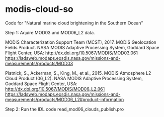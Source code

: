 # modis-cloud-so
Code for "Natural marine cloud brightening in the Southern Ocean"

Step 1:  Aquire MOD03 and MOD06_L2 data.

MODIS Characterization Support Team (MCST), 2017. MODIS Geolocation Fields Product. NASA MODIS Adaptive Processing System, Goddard Space Flight Center, USA: http://dx.doi.org/10.5067/MODIS/MOD03.061
https://ladsweb.modaps.eosdis.nasa.gov/missions-and-measurements/products/MOD03

Platnick, S., Ackerman, S., King, M., et al., 2015. MODIS Atmosphere L2 Cloud Product (06_L2). NASA MODIS Adaptive Processing System, Goddard Space Flight Center, USA: http://dx.doi.org/10.5067/MODIS/MOD06_L2.061
https://ladsweb.modaps.eosdis.nasa.gov/missions-and-measurements/products/MOD06_L2#product-information

Step 2:  Run the IDL code read_mod06_clouds_publish.pro

